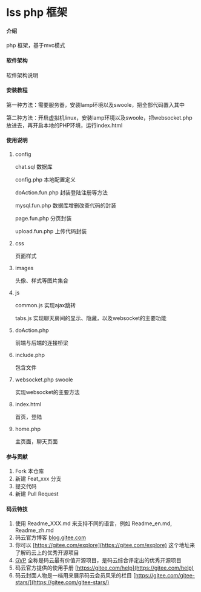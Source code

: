 # lss php 框架

#### 介绍
php 框架，基于mvc模式

#### 软件架构
软件架构说明

#### 安装教程

第一种方法：需要服务器，安装lamp环境以及swoole，把全部代码置入其中

第二种方法：开启虚拟机linux，安装lamp环境以及swoole，把websocket.php放进去，再开启本地的PHP环境，运行index.html

#### 使用说明

1. config

    chat.sql 数据库
    
    config.php 本地配置定义
    
    doAction.fun.php 封装登陆注册等方法
    
    mysql.fun.php 数据库增删改查代码的封装
    
    page.fun.php 分页封装
    
    upload.fun.php 上传代码封装

2. css

    页面样式
3. images

    头像、样式等图片集合
4. js

   common.js 实现ajax跳转
   
   tabs.js 实现聊天房间的显示、隐藏，以及websocket的主要功能
5. doAction.php 

   前端与后端的连接桥梁
6. include.php 
   
   包含文件
7. websocket.php swoole
   
   实现websocket的主要方法
8. index.html 

   首页，登陆
9. home.php  
   
   主页面，聊天页面

#### 参与贡献

1. Fork 本仓库
2. 新建 Feat_xxx 分支
3. 提交代码
4. 新建 Pull Request


#### 码云特技

1. 使用 Readme\_XXX.md 来支持不同的语言，例如 Readme\_en.md, Readme\_zh.md
2. 码云官方博客 [blog.gitee.com](https://blog.gitee.com)
3. 你可以 [https://gitee.com/explore](https://gitee.com/explore) 这个地址来了解码云上的优秀开源项目
4. [GVP](https://gitee.com/gvp) 全称是码云最有价值开源项目，是码云综合评定出的优秀开源项目
5. 码云官方提供的使用手册 [https://gitee.com/help](https://gitee.com/help)
6. 码云封面人物是一档用来展示码云会员风采的栏目 [https://gitee.com/gitee-stars/](https://gitee.com/gitee-stars/)